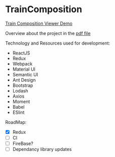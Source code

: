 # TrainComposition
[Train Composition Viewer Demo](https://calm-sands-88513.herokuapp.com/)

Overview about the project in the [pdf file](https://github.com/ShocKwav3/TrainComposition/blob/master/TrainCompositionViewer.pdf)

Technology and Resources used for development:
- ReactJS
- Redux
- Webpack
- Material UI
- Semantic UI
- Ant Design
- Bootstrap
- Lodash
- Axios
- Moment
- Babel
- ESlint

RoadMap:
- [x] Redux
- [ ] CI
- [ ] FireBase?
- [ ] Dependancy library updates
